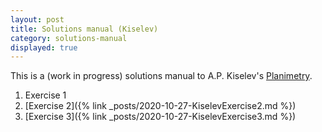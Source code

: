 ```yaml
---
layout: post
title: Solutions manual (Kiselev)
category: solutions-manual
displayed: true
---
```


This is a (work in progress) solutions manual to A.P. Kiselev's [Planimetry](https://www.amazon.com/Kiselevs-Geometry-Book-I-Planimetry/dp/0977985202).

1. Exercise 1
1. [Exercise 2]({% link _posts/2020-10-27-KiselevExercise2.md %})
1. [Exercise 3]({% link _posts/2020-10-27-KiselevExercise3.md %})